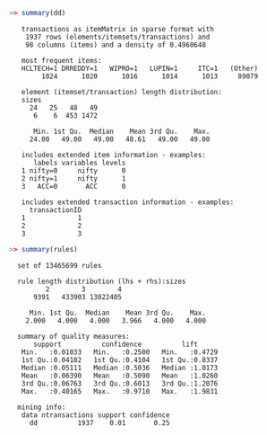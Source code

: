 ```r
>> summary(dd) 
``` 


       transactions as itemMatrix in sparse format with
        1937 rows (elements/itemsets/transactions) and
        98 columns (items) and a density of 0.4960648 

       most frequent items:
       HCLTECH=1 DRREDDY=1   WIPRO=1   LUPIN=1     ITC=1   (Other) 
            1024      1020      1016      1014      1013     89079 

       element (itemset/transaction) length distribution:
       sizes
         24   25   48   49 
          6    6  453 1472 

          Min. 1st Qu.  Median    Mean 3rd Qu.    Max. 
         24.00   49.00   49.00   48.61   49.00   49.00 

       includes extended item information - examples:
          labels variables levels
       1 nifty=0     nifty      0
       2 nifty=1     nifty      1
       3   ACC=0       ACC      0

       includes extended transaction information - examples:
         transactionID
       1             1
       2             2
       3             3

```r
>> summary(rules)
``` 


      set of 13465699 rules

      rule length distribution (lhs + rhs):sizes
             2        3        4 
          9391   433903 13022405 

         Min. 1st Qu.  Median    Mean 3rd Qu.    Max. 
        2.000   4.000   4.000   3.966   4.000   4.000 

      summary of quality measures:
          support          confidence          lift       
       Min.   :0.01033   Min.   :0.2500   Min.   :0.4729  
       1st Qu.:0.04182   1st Qu.:0.4104   1st Qu.:0.8337  
       Median :0.05111   Median :0.5036   Median :1.0173  
       Mean   :0.06390   Mean   :0.5090   Mean   :1.0260  
       3rd Qu.:0.06763   3rd Qu.:0.6013   3rd Qu.:1.2076  
       Max.   :0.40165   Max.   :0.9710   Max.   :1.9831  

      mining info:
       data ntransactions support confidence
         dd          1937    0.01       0.25


